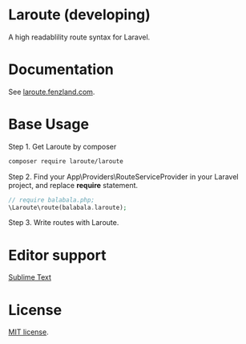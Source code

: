 Laroute (developing)
================================

A high readablility route syntax for Laravel.

# Documentation

See [laroute.fenzland.com](http://laroute.fenzland.com).

# Base Usage

Step 1. Get Laroute by composer
``` bash
composer require laroute/laroute
```
Step 2. Find your App\Providers\RouteServiceProvider in your Laravel project, and replace **require** statement.

``` php
// require balabala.php;
\Laroute\route(balabala.laroute);
```

Step 3. Write routes with Laroute.

# Editor support

[Sublime Text](https://github.com/Fenzland/Laroute-sublime)

# License

[MIT license](http://opensource.org/licenses/MIT).
